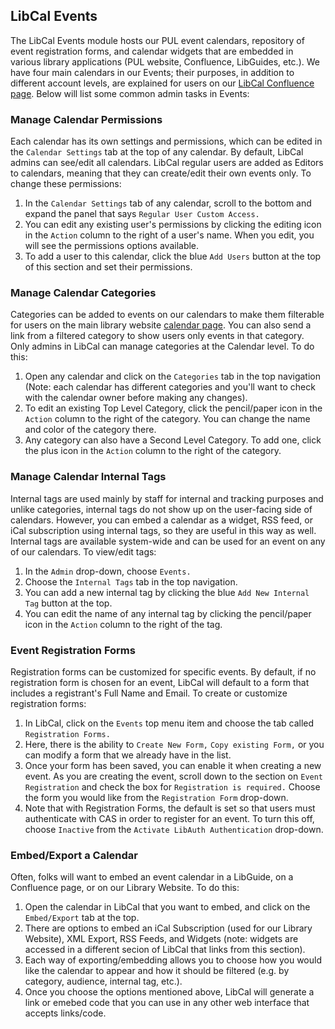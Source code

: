 ## LibCal Events

The LibCal Events module hosts our PUL event calendars, repository of event registration forms, and calendar widgets that are embedded in various library applications (PUL website, Confluence, LibGuides, etc.). We have four main calendars in our Events; their purposes, in addition to different account levels, are explained for users on our [LibCal Confluence page](https://pul-confluence.atlassian.net/wiki/spaces/SS/pages/1769508/Event+Calendars). Below will list some common admin tasks in Events:   

### Manage Calendar Permissions

Each calendar has its own settings and permissions, which can be edited in the ```Calendar Settings``` tab at the top of any calendar. By default, LibCal admins can see/edit all calendars. LibCal regular users are added as Editors to calendars, meaning that they can create/edit their own events only. To change these permissions:

1. In the ```Calendar Settings``` tab of any calendar, scroll to the bottom and expand the panel that says ```Regular User Custom Access.```
2. You can edit any existing user's permissions by clicking the editing icon in the ```Action``` column to the right of a user's name. When you edit, you will see the permissions options available. 
3. To add a user to this calendar, click the blue ```Add Users``` button at the top of this section and set their permissions. 

### Manage Calendar Categories 

Categories can be added to events on our calendars to make them filterable for users on the main library website [calendar page](https://libcal.princeton.edu/calendar/events). You can also send a link from a filtered category to show users only events in that category. Only admins in LibCal can manage categories at the Calendar level. To do this: 

1. Open any calendar and click on the ```Categories``` tab in the top navigation
(Note: each calendar has different categories and you'll want to check with the calendar owner before making any changes).  
3. To edit an existing Top Level Category, click the pencil/paper icon in the ```Action``` column to the right of the category. You can change the name and color of the category there. 
4. Any category can also have a Second Level Category. To add one, click the plus icon in the ```Action``` column to the right of the category.

### Manage Calendar Internal Tags

Internal tags are used mainly by staff for internal and tracking purposes and unlike categories, internal tags do not show up on the user-facing side of calendars. However, you can embed a calendar as a widget, RSS feed, or iCal subscription using internal tags, so they are useful in this way as well. Internal tags are available system-wide and can be used for an event on any of our calendars. To view/edit tags:  

1. In the ```Admin``` drop-down, choose ```Events.```
2. Choose the ```Internal Tags``` tab in the top navigation. 
3. You can add a new internal tag by clicking the blue ```Add New Internal Tag``` button at the top. 
4. You can edit the name of any internal tag by clicking the pencil/paper icon in the ```Action``` column to the right of the tag.

### Event Registration Forms

Registration forms can be customized for specific events. By default, if no registration form is chosen for an event, LibCal will default to a form that includes a registrant's Full Name and Email. To create or customize registration forms: 

1. In LibCal, click on the ```Events``` top menu item and choose the tab called ```Registration Forms.```
2. Here, there is the ability to ```Create New Form,``` ```Copy existing Form,``` or you can modify a form that we already have in the list. 
3. Once your form has been saved, you can enable it when creating a new event. As you are creating the event, scroll down to the section on ```Event Registration``` and check the box for ```Registration is required.``` Choose the form you would like from the ```Registration Form``` drop-down. 
4. Note that with Registration Forms, the default is set so that users must authenticate with CAS in order to register for an event. To turn this off, choose ```Inactive``` from the ```Activate LibAuth Authentication``` drop-down. 

### Embed/Export a Calendar

Often, folks will want to embed an event calendar in a LibGuide, on a Confluence page, or on our Library Website. To do this: 

1. Open the calendar in LibCal that you want to embed, and click on the ```Embed/Export``` tab at the top. 
2. There are options to embed an iCal Subscription (used for our Library Website), XML Export, RSS Feeds, and Widgets (note: widgets are accessed in a different secion of LibCal that links from this section). 
3. Each way of exporting/embedding allows you to choose how you would like the calendar to appear and how it should be filtered (e.g. by category, audience, internal tag, etc.).
4. Once you choose the options mentioned above, LibCal will generate a link or emebed code that you can use in any other web interface that accepts links/code. 